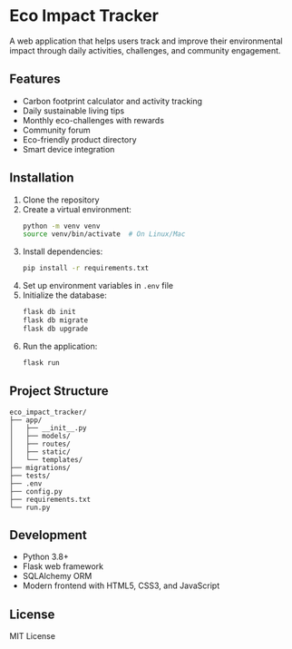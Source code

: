 # Eco Impact Tracker

A web application that helps users track and improve their environmental impact through daily activities, challenges, and community engagement.

## Features

- Carbon footprint calculator and activity tracking
- Daily sustainable living tips
- Monthly eco-challenges with rewards
- Community forum
- Eco-friendly product directory
- Smart device integration

## Installation

1. Clone the repository
2. Create a virtual environment:
   ```bash
   python -m venv venv
   source venv/bin/activate  # On Linux/Mac
   ```
3. Install dependencies:
   ```bash
   pip install -r requirements.txt
   ```
4. Set up environment variables in `.env` file
5. Initialize the database:
   ```bash
   flask db init
   flask db migrate
   flask db upgrade
   ```
6. Run the application:
   ```bash
   flask run
   ```

## Project Structure

```
eco_impact_tracker/
├── app/
│   ├── __init__.py
│   ├── models/
│   ├── routes/
│   ├── static/
│   └── templates/
├── migrations/
├── tests/
├── .env
├── config.py
├── requirements.txt
└── run.py
```

## Development

- Python 3.8+
- Flask web framework
- SQLAlchemy ORM
- Modern frontend with HTML5, CSS3, and JavaScript

## License

MIT License
